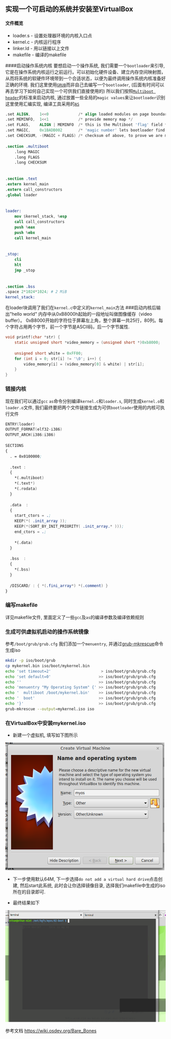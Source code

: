 ## 实现一个可启动的系统并安装至VirtualBox
 

#### 文件概览
* loader.s -  设置处理器环境的内核入口点
* kernel.c -  内核运行程序
* linker.ld - 用以链接以上文件
* makefile -  编译的makefile

####启动操作系统内核
要想启动一个操作系统, 我们需要一个`bootloader`来引导, 它是在操作系统内核运行之前运行。可以初始化硬件设备、建立内存空间映射图，从而将系统的软硬件环境带到一个合适状态，以便为最终调用操作系统内核准备好正确的环境.
我们这里使用[`GRUB`](https://wiki.osdev.org/GRUB "GRUB")而非自己去编写一个`bootloader`, (后面有时间可以再去学习下如何自己实现一个可供我们直接使用的)
所以我们按照[`Multiboot header`](https://www.gnu.org/software/grub/manual/multiboot/multiboot.html#OS-image-format "Multiboot")的标准来启动内核, 通过放置一些全局的`magic values`来让`bootloader`识别
这里使用汇编实现, 编译工具采用的[`AS`](https://sourceware.org/binutils/docs/as/)
```nasm
.set ALIGN,    1<<0             /* align loaded modules on page boundaries */
.set MEMINFO,  1<<1             /* provide memory map */
.set FLAGS,    ALIGN | MEMINFO  /* this is the Multiboot 'flag' field */
.set MAGIC,    0x1BADB002       /* 'magic number' lets bootloader find the header */
.set CHECKSUM, -(MAGIC + FLAGS) /* checksum of above, to prove we are multiboot */

.section .multiboot
    .long MAGIC
    .long FLAGS
    .long CHECKSUM


.section .text
.extern kernel_main
.extern call_constructors
.global loader


loader:
    mov $kernel_stack, %esp
    call call_constructors
    push %eax
    push %ebx
    call kernel_main


_stop:
    cli
    hlt
    jmp _stop


.section .bss
.space 2*1024*1024; # 2 MiB
kernel_stack:
```
在loader块调用了我们在`kernel.c`中定义的`kernel_main`方法
###启动内核后输出"hello world"
内存中从0xB8000h起始的一段地址叫做图像缓存（video buffer）。
0xB8000开始的字符位于屏幕左上角，整个屏幕一共25行，80列。每个字符占用两个字节，前一个字节是ASCII码，后一个字节属性.
```C
void printf(char *str) {
	static unsigned short *video_memory = (unsigned short *)0xb8000;

	unsigned short white = 0xFF00;
	for (int i = 0; str[i] != '\0'; i++) {
		video_memory[i] = (video_memory[0] & white) | str[i];
	}
}

```

### 链接内核
现在我们可以通过`gcc` `as`命令分别编译`kernel.c`和`loader.s`, 同时生成`kernel.o`和`loader.o`文件, 我们最终要把两个文件链接生成为可供`bootloader`使用的内核可执行文件
```nasm
ENTRY(loader)
OUTPUT_FORMAT(elf32-i386)
OUTPUT_ARCH(i386:i386)

SECTIONS
{
  . = 0x0100000;

  .text :
  {
    *(.multiboot)
    *(.text*)
    *(.rodata)
  }

  .data  :
  {
    start_ctors = .;
    KEEP(*( .init_array ));
    KEEP(*(SORT_BY_INIT_PRIORITY( .init_array.* )));
    end_ctors = .;

    *(.data)
  }

  .bss  :
  {
    *(.bss)
  }

  /DISCARD/ : { *(.fini_array*) *(.comment) }
}
```

### 编写makefile
详见makefile文件, 里面定义了一些`gcc`及`as`的编译参数及编译依赖规则
 
### 生成可供虚拟机启动的操作系统镜像
参考`/boot/grub/grub.cfg` 我们添加一个`menuentry`, 并通过[grub-mkrescue](https://www.gnu.org/software/grub/manual/grub/html_node/Making-a-GRUB-bootable-CD_002dROM.html#Making-a-GRUB-bootable-CD_002dROM)命令生成iso
```bash
mkdir -p iso/boot/grub
cp mykernel.bin iso/boot/mykernel.bin
echo 'set timeout=2'                      > iso/boot/grub/grub.cfg
echo 'set default=0'                     >> iso/boot/grub/grub.cfg
echo ''                                  >> iso/boot/grub/grub.cfg
echo 'menuentry "My Operating System" {' >> iso/boot/grub/grub.cfg
echo '  multiboot /boot/mykernel.bin'    >> iso/boot/grub/grub.cfg
echo '  boot'                            >> iso/boot/grub/grub.cfg
echo '}'                                 >> iso/boot/grub/grub.cfg
grub-mkrescue --output=mykernel.iso iso
```
### 在VirtualBox中安装mykernel.iso
- 新建一个虚拟机, 填写如下图所示

<img src="https://github.com/anpufeng/myos/blob/master/image/02-boot-virtualbox.png" width="500" height="400">

- 下一步使用默认64M, 下一步选择`do not add a virtual hard drive`点击创建, 然后start此系统, 此时会让你选择镜像目录, 选择我们makefile中生成的iso所在的目录即可.

- 最终结果如下

<img src="https://github.com/anpufeng/myos/blob/master/image/02-boot.gif" width="600" height="350">

参考文档 https://wiki.osdev.org/Bare_Bones 



